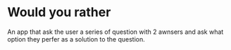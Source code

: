 # Would you rather

An app that ask the user a series of question with 2 awnsers and ask what option they perfer as a solution to the question.